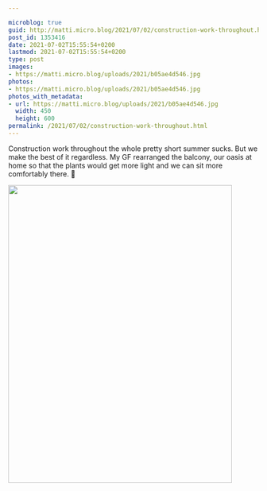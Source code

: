 ```yaml
---

microblog: true
guid: http://matti.micro.blog/2021/07/02/construction-work-throughout.html
post_id: 1353416
date: 2021-07-02T15:55:54+0200
lastmod: 2021-07-02T15:55:54+0200
type: post
images:
- https://matti.micro.blog/uploads/2021/b05ae4d546.jpg
photos:
- https://matti.micro.blog/uploads/2021/b05ae4d546.jpg
photos_with_metadata:
- url: https://matti.micro.blog/uploads/2021/b05ae4d546.jpg
  width: 450
  height: 600
permalink: /2021/07/02/construction-work-throughout.html
---
```

Construction work throughout the whole pretty short summer sucks. But we make the best of it regardless. My GF rearranged the balcony, our oasis at home so that the plants would get more light and we can sit more comfortably there. 🌱

<img src="/media/uploads/2021/b05ae4d546.jpg" width="450" height="600" alt="" />
